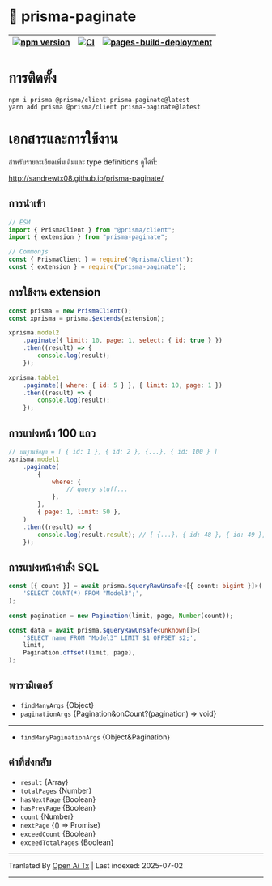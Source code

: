 # 📖 prisma-paginate

| [![npm version](https://badge.fury.io/js/prisma-paginate.svg)](https://badge.fury.io/js/prisma-paginate) | [![CI](https://github.com/sandrewTx08/prisma-paginate/actions/workflows/ci.yaml/badge.svg)](https://github.com/sandrewTx08/prisma-paginate/actions/workflows/ci.yaml) | [![pages-build-deployment](https://github.com/sandrewTx08/prisma-paginate/actions/workflows/pages/pages-build-deployment/badge.svg)](https://github.com/sandrewTx08/prisma-paginate/actions/workflows/pages/pages-build-deployment) |
| -------------------------------------------------------------------------------------------------------- | --------------------------------------------------------------------------------------------------------------------------------------------------------------------- | ----------------------------------------------------------------------------------------------------------------------------------------------------------------------------------------------------------------------------------- |

# การติดตั้ง

```shell
npm i prisma @prisma/client prisma-paginate@latest
yarn add prisma @prisma/client prisma-paginate@latest
```

# เอกสารและการใช้งาน

สำหรับรายละเอียดเพิ่มเติมและ type definitions ดูได้ที่:

http://sandrewtx08.github.io/prisma-paginate/

## การนำเข้า

```js
// ESM
import { PrismaClient } from "@prisma/client";
import { extension } from "prisma-paginate";

// Commonjs
const { PrismaClient } = require("@prisma/client");
const { extension } = require("prisma-paginate");
```

## การใช้งาน extension

```js
const prisma = new PrismaClient();
const xprisma = prisma.$extends(extension);

xprisma.model2
	.paginate({ limit: 10, page: 1, select: { id: true } })
	.then((result) => {
		console.log(result);
	});

xprisma.table1
	.paginate({ where: { id: 5 } }, { limit: 10, page: 1 })
	.then((result) => {
		console.log(result);
	});
```

## การแบ่งหน้า 100 แถว

```js
// บนฐานข้อมูล = [ { id: 1 }, { id: 2 }, {...}, { id: 100 } ]
xprisma.model1
	.paginate(
		{
			where: {
				// query stuff...
			},
		},
		{ page: 1, limit: 50 },
	)
	.then((result) => {
		console.log(result.result); // [ {...}, { id: 48 }, { id: 49 }, { id: 50 } ]
	});
```

## การแบ่งหน้าคำสั่ง SQL

```ts
const [{ count }] = await prisma.$queryRawUnsafe<[{ count: bigint }]>(
	'SELECT COUNT(*) FROM "Model3";',
);

const pagination = new Pagination(limit, page, Number(count));
```

```ts
const data = await prisma.$queryRawUnsafe<unknown[]>(
	'SELECT name FROM "Model3" LIMIT $1 OFFSET $2;',
	limit,
	Pagination.offset(limit, page),
);
```

## พารามิเตอร์

- `findManyArgs` {Object}
- `paginationArgs` {Pagination&onCount?(pagination) => void}

---

- `findManyPaginationArgs` {Object&Pagination}

## ค่าที่ส่งกลับ

- `result` {Array}
- `totalPages` {Number}
- `hasNextPage` {Boolean}
- `hasPrevPage` {Boolean}
- `count` {Number}
- `nextPage` {() => Promise}
- `exceedCount` {Boolean}
- `exceedTotalPages` {Boolean}


---

Tranlated By [Open Ai Tx](https://github.com/OpenAiTx/OpenAiTx) | Last indexed: 2025-07-02

---